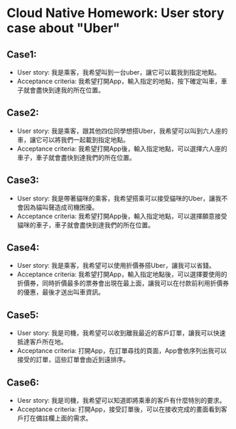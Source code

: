 # Cloud Native Homework: User story case about "Uber"

## Case1:
- User story: 我是乘客，我希望叫到一台uber，讓它可以載我到指定地點。
- Acceptance criteria: 我希望打開App，輸入指定的地點，按下確定叫車，車子就會盡快到達我的所在位置。

## Case2:
- User story: 我是乘客，跟其他四位同學想搭Uber，我希望可以叫到六人座的車，讓它可以將我們一起載到指定地點。
- Acceptance criteria: 我希望打開App後，輸入指定地點，可以選擇六人座的車子，車子就會盡快到達我們的所在位置。

## Case3:
- User story: 我是帶著貓咪的乘客，我希望搭乘可以接受貓咪的Uber，讓我不會因為貓叫聲造成司機困擾。
- Acceptance criteria: 我希望打開App後，輸入指定地點，可以選擇願意接受貓咪的車子，車子就會盡快到達我們的所在位置。

## Case4:
- User story: 我是乘客，我希望可以使用折價券搭Uber，讓我可以省錢。
- Acceptance criteria: 我希望打開App，輸入指定地點後，可以選擇要使用的折價券，同時折價最多的票券會出現在最上面，讓我可以在付款前利用折價券的優惠，最後才送出叫車資訊。

## Case5:
- User story: 我是司機，我希望可以收到離我最近的客戶訂單，讓我可以快速抵達客戶所在地。
- Acceptance criteria: 打開App，在訂單尋找的頁面，App會依序列出我可以接受的訂單，這些訂單會由近到遠排序。

## Case6:
- Uesr story: 我是司機，我希望可以知道即將乘車的客戶有什麼特別的要求。
- Acceptance criteria: 打開App，接受訂單後，可以在接收完成的畫面看到客戶打在備註欄上面的需求。